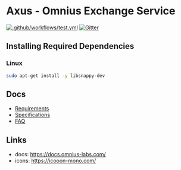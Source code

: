 # Axus - Omnius Exchange Service

[![.github/workflows/test.yml](https://github.com/omnius-labs/axus/actions/workflows/test.yml/badge.svg?branch=main)](https://github.com/omnius-labs/axus/actions/workflows/test.yml)
[![Gitter](https://badges.gitter.im/omnius-labs.svg)](https://gitter.im/omnius-labs/community)

## Installing Required Dependencies

### Linux

```sh
sudo apt-get install -y libsnappy-dev
```

## Docs
- [Requirements](./docs/requirements/index.adoc)
- [Specifications](./docs/specifications/index.adoc)
- [FAQ](./docs/faq.md)

## Links

- docs: https://docs.omnius-labs.com/
- icons: https://icooon-mono.com/

